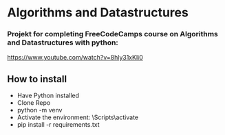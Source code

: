 # Algorithms and Datastructures

### Projekt for completing FreeCodeCamps course on Algorithms and Datastructures with python:

https://www.youtube.com/watch?v=8hly31xKli0

## How to install

- Have Python installed
- Clone Repo
- python -m venv <env-name>
- Activate the environment: <env-name>\Scripts\activate
- pip install -r requirements.txt

